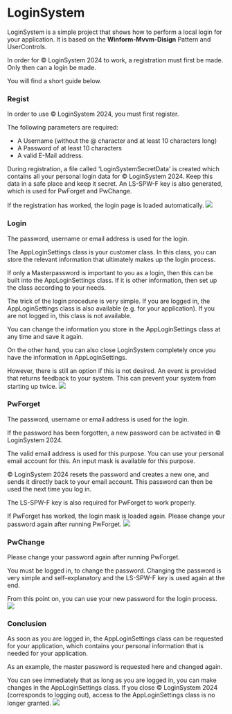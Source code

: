 
# LoginSystem

LoginSystem is a simple project that shows how to perform a local login for your application. It is based on the **Winform-Mvvm-Disign** Pattern and UserControls.

In order for © LoginSystem 2024 to work, a registration must first be made. Only then can a login be made. 

You will find a short guide below.


### Regist
In order to use © LoginSystem 2024, you must first register. 

The following parameters are required:
- A Username (without the @ character and at least 10 characters long) 
- A Password of at least 10 characters
- A valid E-Mail address.

During registration, a file called 'LoginSystemSecretData' is created which contains all your personal login data for © LoginSystem 2024. Keep this data in a safe place and keep it secret. An LS-SPW-F key is also generated, which is used for PwForget and PwChange.

If the registration has worked, the login page is loaded automatically.
![](https://github.com/michelenatale/Cryptography/blob/main/LoginSystem/Documentation/01_Regist.gif) 

### Login
The password, username or email address is used for the login.

The AppLoginSettings class is your customer class. In this class, you can store the relevant information that ultimately makes up the login process.

If only a Masterpassword is important to you as a login, then this can be built into the AppLoginSettings class. If it is other information, then set up the class according to your needs.

The trick of the login procedure is very simple. If you are logged in, the AppLoginSettings class is also available (e.g. for your application). If you are not logged in, this class is not available.

You can change the information you store in the AppLoginSettings class at any time and save it again.

On the other hand, you can also close LoginSystem completely once you have the information in AppLoginSettings. 

However, there is still an option if this is not desired. An event is provided that returns feedback to your system. This can prevent your system from starting up twice.
![](https://github.com/michelenatale/Cryptography/blob/main/LoginSystem/Documentation/02_Login.gif)


### PwForget
The password, username or email address is used for the login.

If the password has been forgotten, a new password can be activated in © LoginSystem 2024.

The valid email address is used for this purpose. You can use your personal email account for this. An input mask is available for this purpose.

© LoginSystem 2024 resets the password and creates a new one, and sends it directly back to your email account. This password can then be used the next time you log in.

The LS-SPW-F key is also required for PwForget to work properly. 

If PwForget has worked, the login mask is loaded again. Please change your password again after running PwForget.
![](https://github.com/michelenatale/Cryptography/blob/main/LoginSystem/Documentation/03_PwForget.gif)


### PwChange
Please change your password again after running PwForget.

You must be logged in, to change the password. Changing the password is very simple and self-explanatory and the LS-SPW-F key is used again at the end.

From this point on, you can use your new password for the login process.
![](https://github.com/michelenatale/Cryptography/blob/main/LoginSystem/Documentation/04_PwChange.gif)


### Conclusion
As soon as you are logged in, the AppLoginSettings class can be requested for your application, which contains your personal information that is needed for your application.

As an example, the master password is requested here and changed again. 

You can see immediately that as long as you are logged in, you can make changes in the AppLoginSettings class. If you close © LoginSystem 2024 (corresponds to logging out), access to the AppLoginSettings class is no longer granted.
![](https://github.com/michelenatale/Cryptography/blob/main/LoginSystem/Documentation/05_FunctionLoginSystem.gif)






